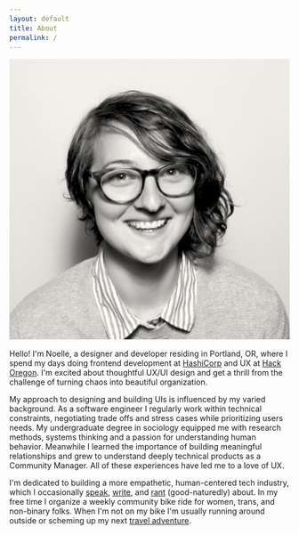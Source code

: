 ```yaml
---
layout: default
title: About
permalink: /
---
```


<img src="img/ndaley_bw.jpg" class="me" alt="Noelle Daley headshot">

Hello! I'm Noelle, a designer and developer residing in Portland, OR, where I spend my days doing frontend development at [HashiCorp](https://www.hashicorp.com/) and UX at [Hack Oregon](http://www.hackoregon.org/). I'm excited about thoughtful UX/UI design and get a thrill from the challenge of turning chaos into beautiful organization.  

My approach to designing and building UIs is influenced by my varied background. As a software engineer I regularly work within technical constraints, negotiating trade offs and stress cases while prioritizing users needs. My undergraduate degree in sociology equipped me with research methods, systems thinking and a passion for understanding human behavior. Meanwhile I learned the importance of building meaningful relationships and grew to understand deeply technical products as a Community Manager. All of these experiences have led me to a love of UX.

I'm dedicated to building a more empathetic, human-centered tech industry, which I occasionally [speak](http://opensourcebridge.org/sessions/1763), [write](/blog/), and [rant](https://youtu.be/Eg8-tf7VFuQ) (good-naturedly) about. In my free time I organize a weekly community bike ride for women, trans, and non-binary folks. When I'm not on my bike I'm usually running around outside or scheming up my next [travel adventure](https://drive.google.com/open?id=1muxaKlQ9ndnV7dptPwHesS8o89w&usp=sharing).
